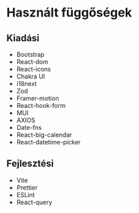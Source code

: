# Használt függőségek

## Kiadási
- Bootstrap
- React-dom
- React-icons
- Chakra UI
- i18next
- Zod
- Framer-motion
- React-hook-form
- MUI
- AXIOS
- Date-fns
- React-big-calendar
- React-datetime-picker

## Fejlesztési
- Vite
- Prettier
- ESLint
- React-query
